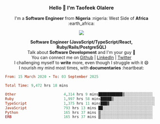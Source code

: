### **<p align='center'>Hello 👋 I'm Taofeek Olalere</p>**

<p align='center'>I'm a <strong>Software Engineer</strong> from <strong>Nigeria</strong> :nigeria: West Side of <strong>Africa</strong> :earth_africa:	</p>

<p align='center'> <img src='https://github-readme-stats.vercel.app/api?username=teekaytech&show_icons=true&theme=dark'> </p>


<p align='center'>
  <b>Software Engineer (JavaScript/TypeScript/React, Ruby/Rails/PostgreSQL)</b><br />
  Talk about <strong>Software Development</strong> and I'm your guy 👯 <br />
  You can connect me on <a href="https://github.com/teekaytech">Github</a> | <a href="https://linkedin.com/in/olaleretaofeek">LinkedIn</a> | <a href="https://twitter.com/ola_lere">Twitter</a> <br />
  I challenging myself to <strong>write</strong> more, even though I struggle with it 😄 <br />
  I nourish my mind most times, with <strong>documentaries</strong> :heartbeat:
</p>

<!--START_SECTION:waka-->

```ruby
From: 15 March 2020 - To: 03 September 2025

Total Time: 9,472 hrs 18 mins

Other                      4,314 hrs 9 mins███████████▒░░░░░░░░░░░░░   45.54 %
Ruby                       1,997 hrs 58 mins█████▒░░░░░░░░░░░░░░░░░░░   21.09 %
TypeScript                 1,375 hrs 11 mins███▓░░░░░░░░░░░░░░░░░░░░░   14.52 %
JavaScript                 793 hrs 13 mins ██░░░░░░░░░░░░░░░░░░░░░░░   08.37 %
Python                     165 hrs 37 mins ▒░░░░░░░░░░░░░░░░░░░░░░░░   01.75 %
ERB                        165 hrs 37 mins ▒░░░░░░░░░░░░░░░░░░░░░░░░   01.75 %
```

<!--END_SECTION:waka-->
<!--
**teekaytech/teekaytech** is a ✨ _special_ ✨ repository because its `README.md` (this file) appears on your GitHub profile.

Here are some ideas to get you started:

- 🔭 I’m currently working on ...
- 🌱 I’m currently learning ...
- 👯 I’m looking to collaborate on ...
- 🤔 I’m looking for help with ...
- 💬 Ask me about ...
- 📫 How to reach me: ...
- 😄 Pronouns: ...
- ⚡ Fun fact: ...
-->
